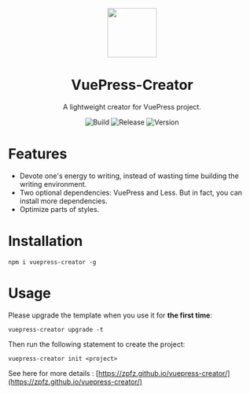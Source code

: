 <div align=center><img src="https://s2.ax1x.com/2020/02/04/1DsmTO.png" height = "100" div align=center /></div>
<h1 align="center">VuePress-Creator</h1>
<div align="center">

A lightweight creator for VuePress project.

![Build](https://img.shields.io/badge/build-passing-brightgreen?style=flat-square) ![Release](https://img.shields.io/badge/release-v1.1.0-blue?style=flat-square) ![Version](https://img.shields.io/badge/license-MIT-brightgreen?style=flat-square)

</div>

# Features
- Devote one's energy to writing, instead of wasting time building the writing environment.
- Two optional dependencies: VuePress and Less. But in fact, you can install more dependencies.
- Optimize parts of styles.

# Installation
```
npm i vuepress-creator -g
```
# Usage
Please upgrade the template when you use it for **the first time**:
```
vuepress-creator upgrade -t
```
Then run the following statement to create the project:
```
vuepress-creator init <project>
```
See here for more details : [https://zpfz.github.io/vuepress-creator/](https://zpfz.github.io/vuepress-creator/)